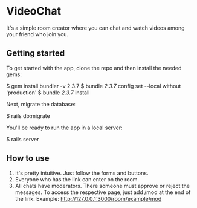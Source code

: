 # VideoChat

It's a simple room creator where you can chat and watch videos among your friend who join you.

## Getting started
To get started with the app, clone the repo and then install the needed gems:

$ gem install bundler -v 2.3.7
$ bundle _2.3.7_ config set --local without 'production'
$ bundle _2.3.7_ install

Next, migrate the database:

$ rails db:migrate

You'll be ready to run the app in a local server:

$ rails server

## How to use
1. It's pretty intuitive. Just follow the forms and buttons.
2. Everyone who has the link can enter on the room.
3. All chats have moderators. There someone must approve or reject the messages. To access the respective page, just add /mod at the end of the link.
Example: http://127.0.0.1:3000/room/example/mod

